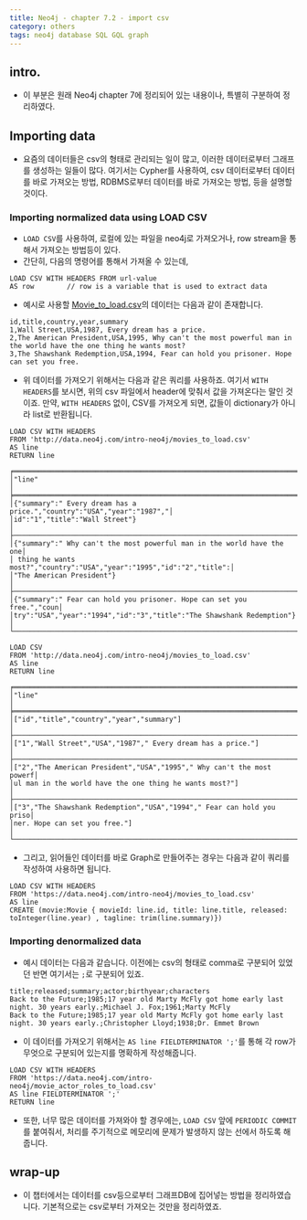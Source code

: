 ```yaml
---
title: Neo4j - chapter 7.2 - import csv
category: others
tags: neo4j database SQL GQL graph 
---
```


## intro.

- 이 부분은 원래 Neo4j chapter 7에 정리되어 있는 내용이나, 특별히 구분하여 정리하였다. 

## Importing data

- 요즘의 데이터들은 csv의 형태로 관리되는 일이 많고, 이러한 데이터로부터 그래프를 생성하는 일들이 많다. 여기서는 Cypher를 사용하여, csv 데이터로부터 데이터를 바로 가져오는 방법, RDBMS로부터 데이터를 바로 가져오는 방법, 등을 설명할 것이다.


### Importing normalized data using LOAD CSV

- `LOAD CSV`를 사용하여, 로컬에 있는 파일을 neo4j로 가져오거나, row stream을 통해서 가져오는 방법등이 있다.
- 간단히, 다음의 명령어를 통해서 가져올 수 있는데, 

```
LOAD CSV WITH HEADERS FROM url-value
AS row        // row is a variable that is used to extract data
```

- 예시로 사용할 [Movie_to_load.csv](http://data.neo4j.com/intro-neo4j/movies_to_load.csv)의 데이터는 다음과 같이 존재합니다. 

```
id,title,country,year,summary
1,Wall Street,USA,1987, Every dream has a price.
2,The American President,USA,1995, Why can't the most powerful man in the world have the one thing he wants most?
3,The Shawshank Redemption,USA,1994, Fear can hold you prisoner. Hope can set you free.
```

- 위 데이터를 가져오기 위해서는 다음과 같은 쿼리를 사용하죠. 여기서 `WITH HEADERS`를 보시면, 위의 csv 파일에서 header에 맞춰서 값을 가져온다는 말인 것이죠. 만약, `WITH HEADERS` 없이, CSV를 가져오게 되면, 값들이 dictionary가 아니라 list로 반환됩니다.

```
LOAD CSV WITH HEADERS
FROM 'http://data.neo4j.com/intro-neo4j/movies_to_load.csv'
AS line
RETURN line
```
```
╒══════════════════════════════════════════════════════════════════════╕
│"line"                                                                │
╞══════════════════════════════════════════════════════════════════════╡
│{"summary":" Every dream has a price.","country":"USA","year":"1987","│
│id":"1","title":"Wall Street"}                                        │
├──────────────────────────────────────────────────────────────────────┤
│{"summary":" Why can't the most powerful man in the world have the one│
│ thing he wants most?","country":"USA","year":"1995","id":"2","title":│
│"The American President"}                                             │
├──────────────────────────────────────────────────────────────────────┤
│{"summary":" Fear can hold you prisoner. Hope can set you free.","coun│
│try":"USA","year":"1994","id":"3","title":"The Shawshank Redemption"} │
└──────────────────────────────────────────────────────────────────────┘
```

```
LOAD CSV
FROM 'http://data.neo4j.com/intro-neo4j/movies_to_load.csv'
AS line
RETURN line
```
```
╒══════════════════════════════════════════════════════════════════════╕
│"line"                                                                │
╞══════════════════════════════════════════════════════════════════════╡
│["id","title","country","year","summary"]                             │
├──────────────────────────────────────────────────────────────────────┤
│["1","Wall Street","USA","1987"," Every dream has a price."]          │
├──────────────────────────────────────────────────────────────────────┤
│["2","The American President","USA","1995"," Why can't the most powerf│
│ul man in the world have the one thing he wants most?"]               │
├──────────────────────────────────────────────────────────────────────┤
│["3","The Shawshank Redemption","USA","1994"," Fear can hold you priso│
│ner. Hope can set you free."]                                         │
└──────────────────────────────────────────────────────────────────────┘
```

- 그리고, 읽어들인 데이터를 바로 Graph로 만들어주는 경우는 다음과 같이 쿼리를 작성하여 사용하면 됩니다. 

```
LOAD CSV WITH HEADERS
FROM 'https://data.neo4j.com/intro-neo4j/movies_to_load.csv'
AS line
CREATE (movie:Movie { movieId: line.id, title: line.title, released: toInteger(line.year) , tagline: trim(line.summary)})
```


### Importing denormalized data

- 예시 데이터는 다음과 같습니다. 이전에는 csv의 형태로 comma로 구분되어 있었던 반면 여기서는 `;`로 구분되어 있죠. 

```
title;released;summary;actor;birthyear;characters
Back to the Future;1985;17 year old Marty McFly got home early last night. 30 years early.;Michael J. Fox;1961;Marty McFly
Back to the Future;1985;17 year old Marty McFly got home early last night. 30 years early.;Christopher Lloyd;1938;Dr. Emmet Brown
```

- 이 데이터를 가져오기 위해서는 `AS line FIELDTERMINATOR ';'`를 통해 각 row가 무엇으로 구분되어 있는지를 명확하게 작성해줍니다.

```
LOAD CSV WITH HEADERS
FROM 'https://data.neo4j.com/intro-neo4j/movie_actor_roles_to_load.csv'
AS line FIELDTERMINATOR ';'
RETURN line
```

- 또한, 너무 많은 데이터를 가져와야 할 경우에는, `LOAD CSV` 앞에 `PERIODIC COMMIT`를 붙여줘서, 처리를 주기적으로 메모리에 문제가 발생하지 않는 선에서 하도록 해줍니다.


## wrap-up 

- 이 챕터에서는 데이터를 csv등으로부터 그래프DB에 집어넣는 방법을 정리하였습니다. 기본적으로는 csv로부터 가져오는 것만을 정리하였죠.